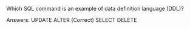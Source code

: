 Which SQL command is an example of data definition language (DDL)?

Answers:
UPDATE
ALTER (Correct)
SELECT
DELETE